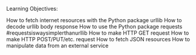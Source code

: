 Learning Objectives:

How to fetch internet resources with the Python package urllib How to decode urllib body response How to use the Python package requests #requestsiswaysimplerthanurllib How to make HTTP GET request How to make HTTP POST/PUT/etc. request How to fetch JSON resources How to manipulate data from an external service
